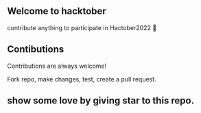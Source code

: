 ## Welcome to hacktober  

contribute anything to participate in Hactober2022 🙌

## Contibutions  
   
Contributions are always welcome!

Fork repo, make changes, test, create a pull request.


## show some love by giving star to this repo.
  
